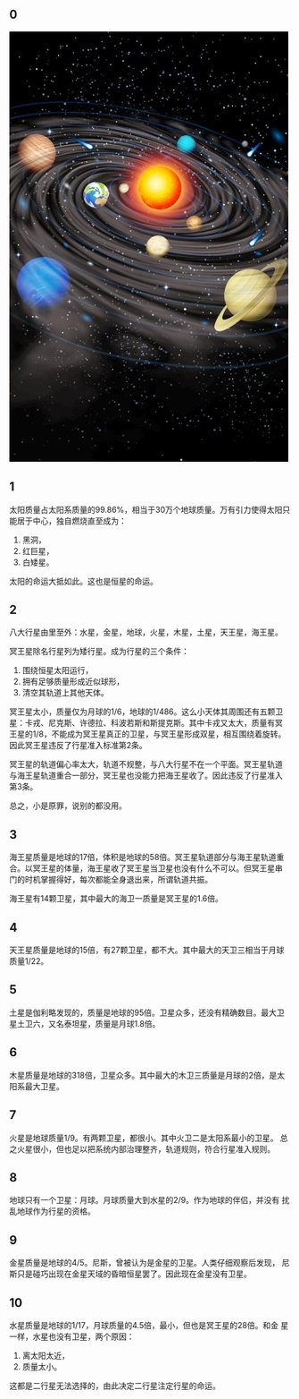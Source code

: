 ## 0

![](solar-system.jpeg)

## 1

太阳质量占太阳系质量的99.86%，相当于30万个地球质量。万有引力使得太阳只
能居于中心，独自燃烧直至成为：
1. 黑洞，
2. 红巨星，
3. 白矮星。

太阳的命运大抵如此。这也是恒星的命运。

## 2

八大行星由里至外：水星，金星，地球，火星，木星，土星，天王星，海王星。


冥王星除名行星列为矮行星。成为行星的三个条件：
1. 围绕恒星太阳运行，
2. 拥有足够质量形成近似球形，
3. 清空其轨道上其他天体。


冥王星太小，质量仅为月球的1/6，地球的1/486。这么小天体其周围还有五颗卫
星：卡戎、尼克斯、许德拉、科波若斯和斯提克斯。其中卡戎又太大，质量有冥
王星的1/8，不能成为冥王星真正的卫星，与冥王星形成双星，相互围绕着旋转。
因此冥王星违反了行星准入标准第2条。

冥王星的轨道偏心率太大，轨道不规整，与八大行星不在一个平面。冥王星轨道
与海王星轨道重合一部分，冥王星也没能力把海王星收了。因此违反了行星准入
第3条。

总之，小是原罪，说别的都没用。

## 3

海王星质量是地球的17倍，体积是地球的58倍。冥王星轨道部分与海王星轨道重
合。以冥王星的体量，海王星收了冥王星当卫星也没有什么不可以。但冥王星串
门的时机掌握得好，每次都能全身退出来，所谓轨道共振。

海王星有14颗卫星，其中最大的海卫一质量是冥王星的1.6倍。

## 4

天王星质量是地球的15倍，有27颗卫星，都不大。其中最大的天卫三相当于月球
质量1/22。

## 5

土星是伽利略发现的，质量是地球的95倍。卫星众多，还没有精确数目。最大卫
星土卫六，又名泰坦星，质量是月球1.8倍。

## 6

木星质量是地球的318倍，卫星众多。其中最大的木卫三质量是月球的2倍，是太
阳系最大卫星。

## 7

火星是地球质量1/9。有两颗卫星，都很小。其中火卫二是太阳系最小的卫星。
总之火星很小，但也足以把系统内部治理整齐，轨道规则，符合行星准入规则。

## 8

地球只有一个卫星：月球。月球质量大到水星的2/9。作为地球的伴侣，并没有
扰乱地球作为行星的资格。

## 9

金星质量是地球的4/5。尼斯，曾被认为是金星的卫星。人类仔细观察后发现，
尼斯只是碰巧出现在金星天域的昏暗恒星罢了。因此现在金星没有卫星。

## 10

水星质量是地球的1/17，月球质量的4.5倍，最小，但也是冥王星的28倍。和金
星一样，水星也没有卫星，两个原因：
1. 离太阳太近，
2. 质量太小。

这都是二行星无法选择的，由此决定二行星注定行星的命运。



